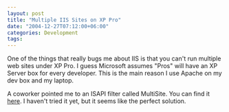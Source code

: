 ```yaml
---
layout: post
title: "Multiple IIS Sites on XP Pro"
date: "2004-12-27T07:12:00+06:00"
categories: Development 
tags: 
---
```


One of the things that really bugs me about IIS is that you can't run multiple web sites under XP Pro. I guess Microsoft assumes "Pros" will have an XP Server box for every developer. This is the main reason I use Apache on my dev box and my laptop.

A coworker pointed me to an ISAPI filter called MultiSite. You can find it <a href="http://www.hairy-spider.com/multisite.aspx">here</a>. I haven't tried it yet, but it seems like the perfect solution.